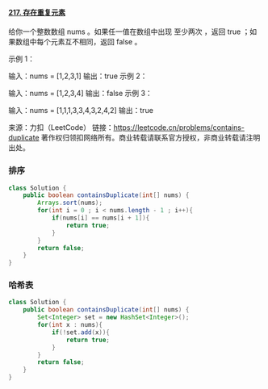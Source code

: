#### [217. 存在重复元素](https://leetcode.cn/problems/contains-duplicate/)

给你一个整数数组 nums 。如果任一值在数组中出现 至少两次 ，返回 true ；如果数组中每个元素互不相同，返回 false 。


示例 1：

输入：nums = [1,2,3,1]
输出：true
示例 2：

输入：nums = [1,2,3,4]
输出：false
示例 3：

输入：nums = [1,1,1,3,3,4,3,2,4,2]
输出：true

来源：力扣（LeetCode）
链接：https://leetcode.cn/problems/contains-duplicate
著作权归领扣网络所有。商业转载请联系官方授权，非商业转载请注明出处。



### 排序

```java
class Solution {
    public boolean containsDuplicate(int[] nums) {
        Arrays.sort(nums);
        for(int i = 0 ; i < nums.length - 1 ; i++){
            if(nums[i] == nums[i + 1]){
                return true;
            }
        }
        return false;
    }
}
```

### 哈希表

```java
class Solution {
    public boolean containsDuplicate(int[] nums) {
        Set<Integer> set = new HashSet<Integer>();
        for(int x : nums){
            if(!set.add(x)){
                return true;
            }
        }
        return false;
    }
}
```

